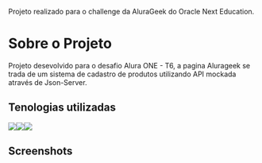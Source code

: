  Projeto realizado para o challenge da AluraGeek do Oracle Next Education.

# Sobre o Projeto
 Projeto desevolvido para o desafio Alura ONE - T6, a pagina Alurageek se trada de um sistema de cadastro de produtos utilizando API mockada através de Json-Server.



## Tenologias utilizadas

<img src="https://upload.wikimedia.org/wikipedia/commons/thumb/d/d5/CSS3_logo_and_wordmark.svg/200px-CSS3_logo_and_wordmark.svg.png"><img src="https://upload.wikimedia.org/wikipedia/commons/thumb/6/61/HTML5_logo_and_wordmark.svg/200px-HTML5_logo_and_wordmark.svg.png"><img src="https://upload.wikimedia.org/wikipedia/commons/thumb/9/99/Unofficial_JavaScript_logo_2.svg/200px-Unofficial_JavaScript_logo_2.svg.png">

## Screenshots






